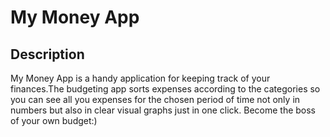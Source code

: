 <h1 align="left">My Money App</h1>

<h2 align="left">Description</h2>
<div align="left">
My Money App is a handy application for keeping track of your finances.The budgeting app sorts expenses according to the categories so you can see all you expenses for the chosen period of time not only in numbers but also in clear visual graphs just in one click. Become the boss of your own budget:)
</div>
